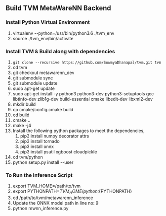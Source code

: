## Build TVM MetaWareNN Backend

### Install Python Virtual Environment
   1. virtualenv --python=/usr/bin/python3.6 ./tvm_env
   2. source ./tvm_env/bin/activate

### Install TVM & Build along with dependencies
   1. `git clone --recursive https://github.com/SowmyaDhanapal/tvm.git tvm`
   2. cd tvm
   3. git checkout metawarenn_dev
   4. git submodule sync
   5. git submodule update
   6. sudo apt-get update
   7. sudo apt-get install -y python3 python3-dev python3-setuptools gcc libtinfo-dev zlib1g-dev build-essential cmake libedit-dev libxml2-dev
   8. mkdir build
   9. cp cmake/config.cmake build
   10. cd build
   11. cmake ..
   12. make -j4
   13. Install the following python packages to meet the dependencies,
       1. pip3 install numpy decorator attrs
       2. pip3 install tornado
       3. pip3 install onnx
       4. pip3 install psutil xgboost cloudpickle
   14. cd tvm/python
   15. python setup.py install --user

### To Run the Inference Script 
   1. export TVM_HOME=/path/to/tvm
   2. export PYTHONPATH=$TVM_HOME/python:${PYTHONPATH}
   3. cd /path/to/tvm/metawarenn_inference
   4. Update the ONNX model path in line no: 9
   5. python mwnn_inference.py
